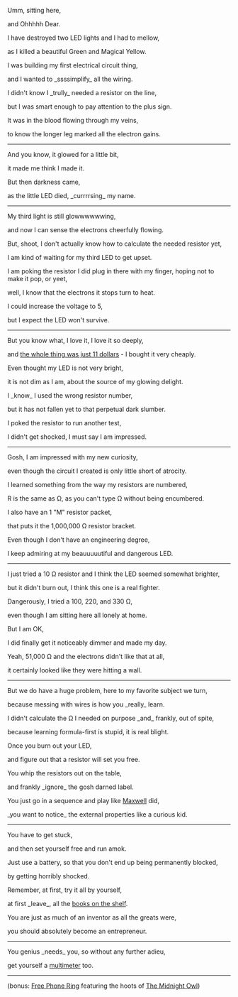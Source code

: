 Umm, sitting here,

and Ohhhhh Dear.

I have destroyed two LED lights and I had to mellow,

as I killed a beautiful Green and Magical Yellow.

I was building my first electrical circuit thing,

and I wanted to \_ssssimplify\_ all the wiring.

I didn't know I \_trully\_ needed a resistor on the line,

but I was smart enough to pay attention to the plus sign.

It was in the blood flowing through my veins,

to know the longer leg marked all the electron gains.

---

And you know, it glowed for a little bit,

it made me think I made it.

But then darkness came,

as the little LED died, \_currrrsing\_ my name.

---

My third light is still glowwwwwwing,

and now I can sense the electrons cheerfully flowing.

But, shoot, I don't actually know how to calculate the needed resistor yet,

I am kind of waiting for my third LED to get upset.

I am poking the resistor I did plug in there with my finger, hoping not to make it pop, or yeet,

well, I know that the electrons it stops turn to heat.

I could increase the voltage to 5,

but I expect the LED won't survive.

---

But you know what, I love it, I love it so deeply,

and [the whole thing was just 11 dollars](https://www.amazon.com/gp/product/B01IH4VJRI/ref=ppx_yo_dt_b_asin_image_o00_s00?ie=UTF8\&psc=1) - I bought it very cheaply.

Even thought my LED is not very bright,

it is not dim as I am, about the source of my glowing delight.

I \_know\_ I used the wrong resistor number,

but it has not fallen yet to that perpetual dark slumber.

I poked the resistor to run another test,

I didn't get shocked, I must say I am impressed.

---

Gosh, I am impressed with my new curiosity,

even though the circuit I created is only little short of atrocity.

I learned something from the way my resistors are numbered,

R is the same as Ω, as you can't type Ω without being encumbered.

I also have an 1 "M" resistor packet,

that puts it the 1,000,000 Ω resistor bracket.

Even though I don't have an engineering degree,

I keep admiring at my beauuuuutiful and dangerous LED.

---

I just tried a 10 Ω resistor and I think the LED seemed somewhat brighter,

but it didn't burn out, I think this one is a real fighter.

Dangerously, I tried a 100, 220, and 330 Ω,

even though I am sitting here all lonely at home.

But I am OK,

I did finally get it noticeably dimmer and made my day.

Yeah, 51,000 Ω and the electrons didn't like that at all,

it certainly looked like they were hitting a wall.

---

But we do have a huge problem, here to my favorite subject we turn,

because messing with wires is how you \_really\_ learn.

I didn't calculate the Ω I needed on purpose \_and\_ frankly, out of spite,

because learning formula-first is stupid, it is real blight.

Once you burn out your LED,

and figure out that a resistor will set you free.

You whip the resistors out on the table,

and frankly \_ignore\_ the gosh darned label.

You just go in a sequence and play like [Maxwell](https://en.wikipedia.org/wiki/James_Clerk_Maxwell) did,

\_you want to notice\_ the external properties like a curious kid.

---

You have to get stuck,

and then set yourself free and run amok.

Just use a battery, so that you don't end up being permanently blocked,

by getting horribly shocked.

Remember, at first, try it all by yourself,

at first \_leave\_, all the [books on the shelf](https://www.youtube.com/watch?v=EeCh68a1GEg).

You are just as much of an inventor as all the greats were,

you should absolutely become an entrepreneur.

---

You genius \_needs\_ you, so without any further adieu,

get yourself a [multimeter](https://www.amazon.com/gp/product/B00066ZZO4/ref=ppx_yo_dt_b_asin_title_o00_s00?ie=UTF8\&psc=1) too.

---

(bonus: [Free Phone Ring](files/bonus-phone-ring.mp3) featuring the hoots of [The Midnight Owl](/permalink/69aaa7bf-688c-46ba-8782-66b0cccb574d/))
